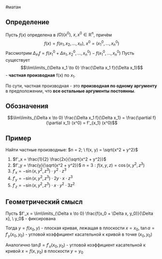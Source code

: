 #матан 
## Определение
Пусть $f(x)$ определена в $\dot(O)(x^0), \ x, x^0 \in \mathbb{R}^n$, причём $$f(x) = f(x_1, x_2, \dots, x_n), \ x^0 = (x_1^0, \dots, x_n^0)$$
Рассмотрим $\Delta_{x_1}f = f(x_1^0 + \Delta x_1, x_2^0, \dots, x_n^0) - f(x_1^0, \dots, x_n^0)$
Пусть существует $$\lim\limits_{\Delta x_1 \to 0} \frac{\Delta x_1 f}{\Delta x_1}$$ - **частная производная** f(x) по $x_1$.

По сути, частная производная - это **производная по одному аргументу** в предположении, что **все остальные аргументы постоянны**.

## Обозначения
$$\lim\limits_{\Delta x \to 0} \frac{\Delta x_1 f}{\Delta x_1} = \frac{\partial f}{\partial x_1} (x^0) = f'_{x_1} (x^0)$$
## Пример
Найти частные производные:
$n = 2; \ f(x, y) = \sqrt{x^2 + y^2}$
1. $f'_x = \frac{1}{2} \frac{2x}{\sqrt{x^2 + y^2}}$
2. $f'_y = \frac{y}{\sqrt{x^2 + y^2}}$
$n = 3: f(x, y, z) = \cos (x, y^2, z^3)$
1. $f'_x = - \sin (x, y^2, z^3) \cdot y^2 \cdot z^3$
2. $f'_y = - \sin (x, y^2, z^3) \cdot 2y \cdot x \cdot z^3$
3. $f'_z = - \sin (x, y^2, z^3) \cdot x \cdot y^2 \cdot 3z^2$
## Геометрический смысл
Пусть $f'_x = \lim\limits_{\Delta x \to 0} \frac{f(x_0 + \Delta x, y_0)}{\Delta x}, \ y_0$ - фиксирована

Тогда $y = f(x_0, y)$ - плоская кривая, лежащая в плоскости $x = x_0, \ \tan \alpha = f'_y(x_0, y_0)$ - угловой коэффициент касательной к кривой в точке $(x_0, y_0)$

Аналогично $\tan \beta = f'_x(x_0, y_0)$ - угловой коэффициент касательной к кривой $x = f(x, y_0)$ в плоскости $y = y_0$